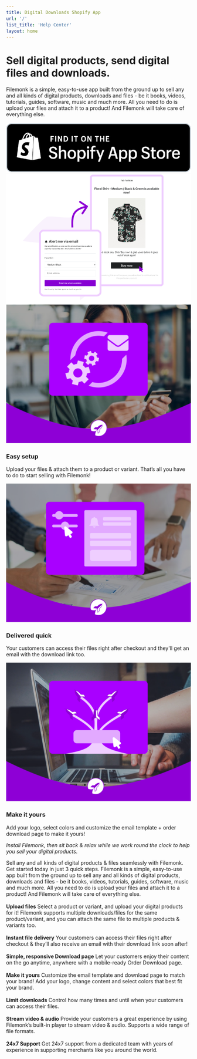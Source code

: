 ```yaml
---
title: Digital Downloads Shopify App
url: '/'
list_title: 'Help Center'
layout: home
---
```


<div class="home-wrapper">
  <div class="home-wrapper-header">
    <h1 class="page-heading">Sell digital products, send digital files and downloads.<br/></h1>
    <p>Filemonk is a simple, easy-to-use app built from the ground up to sell any and all kinds of digital products, downloads and files - be it books, videos, tutorials, guides, software, music and much more. All you need to do is upload your files and attach it to a product! And Filemonk will take care of everything else.</p>
    <div class="store-badge-container">
      <a href="https://apps.shopify.com/filemonk" class="store-badge-link">
        <img src="/assets/img/StoreBadge.png" class="store-badge-image" />
      </a>
    </div>
  </div>
  <div>
    <img src="/assets/img/Banner.png" class="banner-image" alt="Invoice Falcon banner with invoice samples" />
  </div>
</div>
<div class="features-container">
  <div class="feature">
    <img src="/assets/img/KB1.png" class="feature-image" />
    <h3 class="feature-title">Easy setup</h3>
    <p class="feature-description">Upload your files & attach them to a product or variant. That’s all you have to do to start selling with Filemonk!</p>
  </div>
  <div class="feature">
    <img src="/assets/img/KB2.png" class="feature-image" />
    <h3 class="feature-title">Delivered quick</h3>
    <p class="feature-description">Your customers can access their files right after checkout and they'll get an email with the download link too.</p>
  </div>
  <div class="feature">
    <img src="/assets/img/KB3.png" class="feature-image" />
    <h3 class="feature-title">Make it yours</h3>
    <p class="feature-description">Add your logo, select colors and customize the email template + order download page to make it yours!</p>
  </div>
</div>
<div class="testimonial">
  <i>Install Filemonk, then sit back & relax while we work round the clock to help you sell your digital products.</i>
</div>
<div class="content">
  <p>Sell any and all kinds of digital products & files seamlessly with Filemonk. Get started today in just 3 quick steps.
Filemonk is a simple, easy-to-use app built from the ground up to sell any and all kinds of digital products, downloads and files - be it books, videos, tutorials, guides, software, music and much more. All you need to do is upload your files and attach it to a product! And Filemonk will take care of everything else.
<br/>
<br/>
<b>Upload files</b>
Select a product or variant, and upload your digital products for it! Filemonk supports multiple downloads/files for the same product/variant, and you can attach the same file to multiple products & variants too.
<br/>
<br/>
<b>Instant file delivery</b>
Your customers can access their files right after checkout & they’ll also receive an email with their download link soon after!
<br/>
<br/>
<b>Simple, responsive Download page</b>
Let your customers enjoy their content on the go anytime, anywhere with a mobile-ready Order Download page.
<br/>
<br/>
<b>Make it yours</b>
Customize the email template and download page to match your brand! Add your logo, change content and select colors that best fit your brand.
<br/>
<br/>
<b>Limit downloads</b>
Control how many times and until when your customers can access their files.
<br/>
<br/>
<b>Stream video & audio</b>
Provide your customers a great experience by using Filemonk’s built-in player to stream video & audio. Supports a wide range of file formats.
<br/>
<br/>
<b>24x7 Support</b>
Get 24x7 support from a dedicated team with years of experience in supporting merchants like you around the world.
  </p>
</div>
